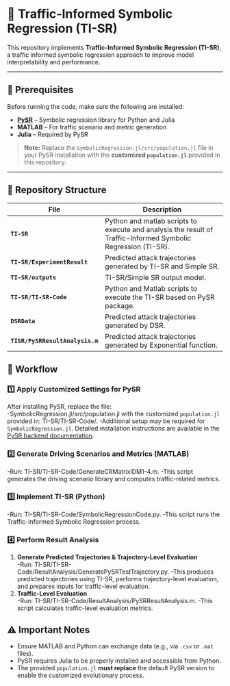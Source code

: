 # 🚦 Traffic-Informed Symbolic Regression (TI-SR)

This repository implements **Traffic-Informed Symbolic Regression (TI-SR)**, a traffic informed symbolic regression approach to improve model interpretability and performance.  

---

## 📌 Prerequisites

Before running the code, make sure the following are installed:

- **[PySR](https://github.com/MilesCranmer/PySR)** – Symbolic regression library for Python and Julia  
- **MATLAB** – For traffic scenario and metric generation  
- **Julia** – Required by PySR  

> **Note:** Replace the `SymbolicRegression.jl/src/population.jl` file in your PySR installation with the **customized `population.jl`** provided in this repository.

---

## 📂 Repository Structure

| File | Description |
|------|-------------|
| **`TI-SR`** | Python and matlab scripts to execute and analysis the result of Traffic-Informed Symbolic Regression (TI-SR). |
| **`TI-SR/ExperimentResult`** | Predicted attack trajectories generated by TI-SR and Simple SR. |
| **`TI-SR/outputs`** | TI-SR/Simple SR output model. |
| **`TI-SR/TI-SR-Code`** | Python and Matlab scripts to execute the TI-SR based on PySR package. |
| **`DSRData`** | Predicted attack trajectories generated by DSR. |
| **`TISR/PySRResultAnalysis.m`** | Predicted attack trajectories generated by Exponential function. |

## 🔄 Workflow
### **1️⃣ Apply Customized Settings for PySR**  
After installing PySR, replace the file:  
-SymbolicRegression.jl/src/population.jl with the customized `population.jl` provided in: TI-SR/TI-SR-Code/.
-Additional setup may be required for `SymbolicRegression.jl`. Detailed installation instructions are available in the [PySR backend documentation](https://ai.damtp.cam.ac.uk/pysr/backend/).

### **2️⃣ Generate Driving Scenarios and Metrics (MATLAB)**  
-Run: TI-SR/TI-SR-Code/GenerateCRMatrixIDM1-4.m.
-This script generates the driving scenario library and computes traffic-related metrics.

### **3️⃣ Implement TI-SR (Python)**  
-Run: TI-SR/TI-SR-Code/SymbolicRegressionCode.py.
-This script runs the Traffic-Informed Symbolic Regression process.

### **4️⃣ Perform Result Analysis**  
1. **Generate Predicted Trajectories & Trajectory-Level Evaluation**  
-Run:  TI-SR/TI-SR-Code/ResultAnalysis/GeneratePySRTestTrajectory.py.
-This produces predicted trajectories using TI-SR, performs trajectory-level evaluation, and prepares inputs for traffic-level evaluation.  
2. **Traffic-Level Evaluation**  
-Run:  TI-SR/TI-SR-Code/ResultAnalysis/PySRResultAnalysis.m.
-This script calculates traffic-level evaluation metrics.

## ⚠️ Important Notes
- Ensure MATLAB and Python can exchange data (e.g., via `.csv` or `.mat` files).  
- PySR requires Julia to be properly installed and accessible from Python.  
- The provided `population.jl` **must replace** the default PySR version to enable the customized evolutionary process.  


